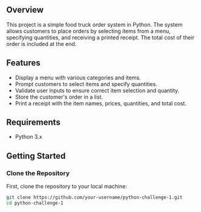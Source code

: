## Overview
This project is a simple food truck order system in Python. The system allows customers to place orders by selecting items from a menu, specifying quantities, and receiving a printed receipt. The total cost of their order is included at the end.

## Features
- Display a menu with various categories and items.
- Prompt customers to select items and specify quantities.
- Validate user inputs to ensure correct item selection and quantity.
- Store the customer's order in a list.
- Print a receipt with the item names, prices, quantities, and total cost.

## Requirements
- Python 3.x

## Getting Started

### Clone the Repository
First, clone the repository to your local machine:
```bash
git clone https://github.com/your-username/python-challenge-1.git
cd python-challenge-1
